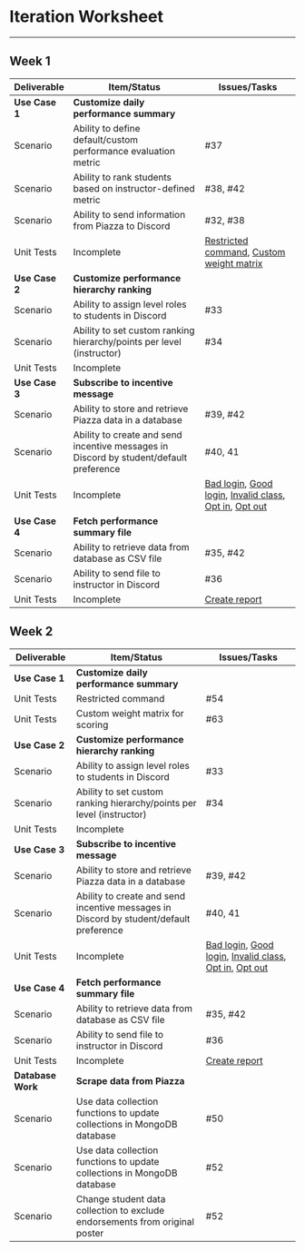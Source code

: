 # Iteration Worksheet
---

## Week 1

| Deliverable    | Item/Status   |  Issues/Tasks
| -------------- | ------------  |  ------------
| **Use Case 1** | **Customize daily performance summary**                         | &nbsp;
| Scenario       | Ability to define default/custom performance evaluation metric  |  #37
| Scenario       | Ability to rank students based on instructor-defined metric     |  #38, #42
| Scenario       | Ability to send information from Piazza to Discord              |  #32, #38
| Unit Tests     | Incomplete    | [Restricted command](test/test.js#L54), [Custom weight matrix](test/test.js#L63)
| **Use Case 2** | **Customize performance hierarchy ranking**                           | &nbsp;
| Scenario       | Ability to assign level roles to students in Discord                  |  #33
| Scenario       | Ability to set custom ranking hierarchy/points per level (instructor) |  #34
| Unit Tests     | Incomplete    | &nbsp;
| **Use Case 3** | **Subscribe to incentive message**                                                     | &nbsp;
| Scenario       | Ability to store and retrieve Piazza data in a database                                |  #39, #42
| Scenario       | Ability to create and send incentive messages in Discord by student/default preference |  #40, 41
| Unit Tests     | Incomplete    | [Bad login](test/test.js#L77), [Good login](test/test.js#L84), [Invalid class](test/test.js#L93), [Opt in](test/test.js#L104), [Opt out](test/test.js#L110)
| **Use Case 4** | **Fetch performance summary file**                 | &nbsp;
| Scenario       | Ability to retrieve data from database as CSV file |  #35, #42
| Scenario       | Ability to send file to instructor in Discord      |  #36
| Unit Tests     | Incomplete    | [Create report](test/test.js#L120)
  
## Week 2

| Deliverable    | Item/Status   |  Issues/Tasks
| -------------- | ------------  |  ------------
| **Use Case 1** | **Customize daily performance summary**                         | &nbsp;
| Unit Tests       | Restricted command  |  #54
| Unit Tests       | Custom weight matrix for scoring    |  #63
| **Use Case 2** | **Customize performance hierarchy ranking**                           | &nbsp;
| Scenario       | Ability to assign level roles to students in Discord                  |  #33
| Scenario       | Ability to set custom ranking hierarchy/points per level (instructor) |  #34
| Unit Tests     | Incomplete    | &nbsp;
| **Use Case 3** | **Subscribe to incentive message**                                                     | &nbsp;
| Scenario       | Ability to store and retrieve Piazza data in a database                                |  #39, #42
| Scenario       | Ability to create and send incentive messages in Discord by student/default preference |  #40, 41
| Unit Tests     | Incomplete    | [Bad login](test/test.js#L77), [Good login](test/test.js#L84), [Invalid class](test/test.js#L93), [Opt in](test/test.js#L104), [Opt out](test/test.js#L110)
| **Use Case 4** | **Fetch performance summary file**                 | &nbsp;
| Scenario       | Ability to retrieve data from database as CSV file |  #35, #42
| Scenario       | Ability to send file to instructor in Discord      |  #36
| Unit Tests     | Incomplete    | [Create report](test/test.js#L120)
| **Database Work** | **Scrape data from Piazza**                 | &nbsp;
| Scenario       | Use data collection functions to update collections in MongoDB database |  #50  
| Scenario       | Use data collection functions to update collections in MongoDB database |  #52  
| Scenario       | Change student data collection to exclude endorsements from original poster |  #52 



